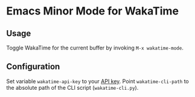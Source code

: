 # Emacs Minor Mode for WakaTime

## Usage

Toggle WakaTime for the current buffer by invoking `M-x wakatime-mode`.

## Configuration

Set variable `wakatime-api-key` to your [API key](https://www.wakati.me/#apikey).
Point `wakatime-cli-path` to the absolute path of the CLI script (`wakatime-cli.py`).
